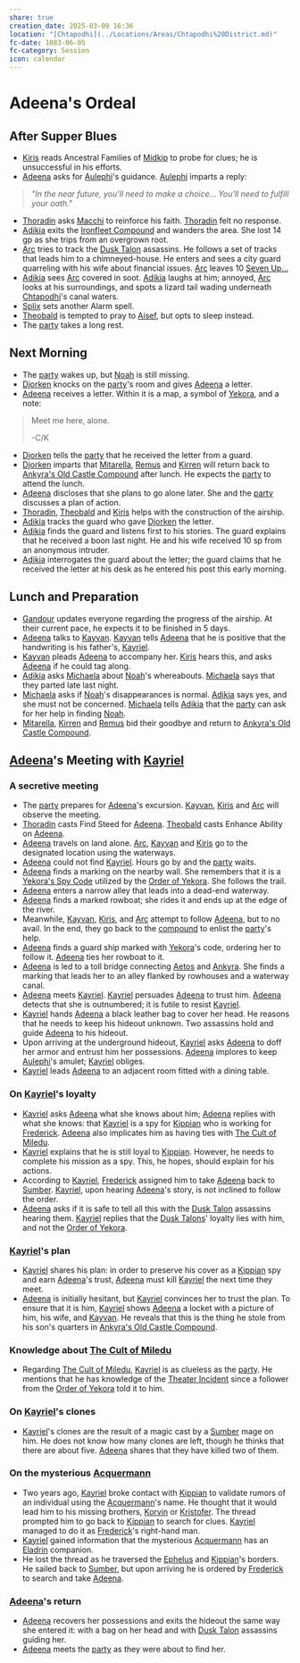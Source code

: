 ```yaml
---
share: true
creation_date: 2025-03-09 16:36
location: "[Chtapodhi](../Locations/Areas/Chtapodhi%20District.md)"
fc-date: 1083-06-05
fc-category: Session
icon: calendar
---
```

# Adeena's Ordeal
## After Supper Blues
- [Kiris](../PCs/Kiris%20Acquermann.md) reads Ancestral Families of [Midkip](../Locations/Settlements/Midkip.md) to probe for clues; he is unsuccessful in his efforts.
- [Adeena](../PCs/Adeena%20Oberon.md) asks for [Aulephi](../Deities/New%20Gods/Aulephi.md)'s guidance. [Aulephi](../Deities/New%20Gods/Aulephi.md) imparts a reply:
> *"In the near future, you'll need to make a choice... You'll need to fulfill your oath."*
- [Thoradin](../PCs/Thoradin%20Goodman.md) asks [Macchi](../Deities/Old%20Gods/Macchi.md) to reinforce his faith. [Thoradin](../PCs/Thoradin%20Goodman.md) felt no response.
- [Adikia](../PCs/Adikia%20Unalome.md) exits the [Ironfleet Compound](../Locations/Buildings/Ironfleet%20Compound.md) and wanders the area. She lost 14 gp as she trips from an overgrown root.
- [Arc](../PCs/Arc.md) tries to track the [Dusk Talon](../Factions/Dusk%20Talons.md) assassins. He follows a set of tracks that leads him to a chimneyed-house. He enters and sees a city guard quarreling with his wife about financial issues. [Arc](../PCs/Arc.md) leaves 10 [Seven Up...](../Factions/Seven%20Up....md)
- [Adikia](../PCs/Adikia%20Unalome.md) sees [Arc](../PCs/Arc.md) covered in soot. [Adikia](../PCs/Adikia%20Unalome.md) laughs at him; annoyed, [Arc](../PCs/Arc.md) looks at his surroundings, and spots a lizard tail wading underneath [Chtapodhi](../Locations/Areas/Chtapodhi%20District.md)'s canal waters.
- [Splix](../PCs/Spraugh%20'Splix'%20Calix.md) sets another Alarm spell.
- [Theobald](../PCs/Theobald%20Clayhollow.md) is tempted to pray to [Aisef](../Deities/New%20Gods/Aisef.md), but opts to sleep instead.
- The [party](../Factions/Seven%20Up....md) takes a long rest.
## Next Morning
- The [party](../Factions/Seven%20Up....md) wakes up, but [Noah](../PCs/Noah%20Skie.md) is still missing.
- [Djorken](../../Djorken%20Veegar.md) knocks on the [party](../Factions/Seven%20Up....md)'s room and gives [Adeena](../PCs/Adeena%20Oberon.md) a letter.
- [Adeena](../PCs/Adeena%20Oberon.md) receives a letter. Within it is a map, a symbol of [Yekora](../Deities/New%20Gods/Yekora.md), and a note:
> Meet me here, alone.
> 
> -C/K
- [Djorken](../../Djorken%20Veegar.md) tells the [party](../Factions/Seven%20Up....md) that he received the letter from a guard.
- [Djorken](../../Djorken%20Veegar.md) imparts that [Mitarella](../../Mitarella%20Randall.md), [Remus](../../Remus%20Kyp.md) and [Kirren](../../Kirren%20Acquermann.md) will return back to [Ankyra's Old Castle Compound](../Locations/Buildings/Ankyra's%20Old%20Castle%20Compound.md) after lunch. He expects the [party](../Factions/Seven%20Up....md) to attend the lunch.
- [Adeena](../PCs/Adeena%20Oberon.md) discloses that she plans to go alone later. She and the [party](../Factions/Seven%20Up....md) discusses a plan of action.
- [Thoradin](../PCs/Thoradin%20Goodman.md), [Theobald](../PCs/Theobald%20Clayhollow.md) and [Kiris](../PCs/Kiris%20Acquermann.md) helps with the construction of the airship.
- [Adikia](../PCs/Adikia%20Unalome.md) tracks the guard who gave [Djorken](../../Djorken%20Veegar.md) the letter.
- [Adikia](../PCs/Adikia%20Unalome.md) finds the guard and listens first to his stories. The guard explains that he received a boon last night. He and his wife received 10 sp from an anonymous intruder.
- [Adikia](../PCs/Adikia%20Unalome.md) interrogates the guard about the letter; the guard claims that he received the letter at his desk as he entered his post this early morning.
## Lunch and Preparation
- [Gandour](../../Gandour%20Ironfleet.md) updates everyone regarding the progress of the airship. At their current pace, he expects it to be finished in 5 days.
- [Adeena](../PCs/Adeena%20Oberon.md) talks to [Kayvan](../../Kayvan%20Acquermann.md). [Kayvan](../../Kayvan%20Acquermann.md) tells [Adeena](../PCs/Adeena%20Oberon.md) that he is positive that the handwriting is his father's, [Kayriel](../../Kayriel%20Acquermann.md).
- [Kayvan](../../Kayvan%20Acquermann.md) pleads [Adeena](../PCs/Adeena%20Oberon.md) to accompany her. [Kiris](../PCs/Kiris%20Acquermann.md) hears this, and asks [Adeena](../PCs/Adeena%20Oberon.md) if he could tag along. 
- [Adikia](../PCs/Adikia%20Unalome.md) asks [Michaela](../../Michaela%20Randall.md) about [Noah](../PCs/Noah%20Skie.md)'s whereabouts. [Michaela](../../Michaela%20Randall.md) says that they parted late last night.
- [Michaela](../../Michaela%20Randall.md) asks if [Noah](../PCs/Noah%20Skie.md)'s disappearances is normal. [Adikia](../PCs/Adikia%20Unalome.md) says yes, and she must not be concerned. [Michaela](../../Michaela%20Randall.md) tells [Adikia](../PCs/Adikia%20Unalome.md) that the [party](../Factions/Seven%20Up....md) can ask for her help in finding [Noah](../PCs/Noah%20Skie.md).
- [Mitarella](../../Mitarella%20Randall.md), [Kirren](../../Kirren%20Acquermann.md) and [Remus](../../Remus%20Kyp.md) bid their goodbye and return to [Ankyra's Old Castle Compound](../Locations/Buildings/Ankyra's%20Old%20Castle%20Compound.md).
## [Adeena](../PCs/Adeena%20Oberon.md)'s Meeting with [Kayriel](../../Kayriel%20Acquermann.md)
### A secretive meeting
- The [party](../Factions/Seven%20Up....md) prepares for [Adeena](../PCs/Adeena%20Oberon.md)'s excursion. [Kayvan](../../Kayvan%20Acquermann.md), [Kiris](../PCs/Kiris%20Acquermann.md) and [Arc](../PCs/Arc.md) will observe the meeting.
- [Thoradin](../PCs/Thoradin%20Goodman.md) casts Find Steed for [Adeena](../PCs/Adeena%20Oberon.md). [Theobald](../PCs/Theobald%20Clayhollow.md) casts Enhance Ability on [Adeena](../PCs/Adeena%20Oberon.md).
- [Adeena](../PCs/Adeena%20Oberon.md) travels on land alone. [Arc](../PCs/Arc.md), [Kayvan](../../Kayvan%20Acquermann.md) and [Kiris](../PCs/Kiris%20Acquermann.md) go to the designated location using the waterways.
- [Adeena](../PCs/Adeena%20Oberon.md) could not find [Kayriel](../../Kayriel%20Acquermann.md). Hours go by and the [party](../Factions/Seven%20Up....md) waits.
- [Adeena](../PCs/Adeena%20Oberon.md) finds a marking on the nearby wall. She remembers that it is a [Yekora's Spy Code](../../Yekora's%20Spy%20Code.md) utilized by the [Order of Yekora](../Factions/Followers%20of%20Yekora.md). She follows the trail.
- [Adeena](../PCs/Adeena%20Oberon.md) enters a narrow alley that leads into a dead-end waterway.
- [Adeena](../PCs/Adeena%20Oberon.md) finds a marked rowboat; she rides it and ends up at the edge of the river.
- Meanwhile, [Kayvan](../../Kayvan%20Acquermann.md), [Kiris](../PCs/Kiris%20Acquermann.md), and [Arc](../PCs/Arc.md) attempt to follow [Adeena](../PCs/Adeena%20Oberon.md), but to no avail. In the end, they go back to the [compound](../Locations/Buildings/Ironfleet%20Compound.md) to enlist the [party](../Factions/Seven%20Up....md)'s help.
- [Adeena](../PCs/Adeena%20Oberon.md) finds a guard ship marked with [Yekora](../Deities/New%20Gods/Yekora.md)'s code, ordering her to follow it. [Adeena](../PCs/Adeena%20Oberon.md) ties her rowboat to it.
- [Adeena](../PCs/Adeena%20Oberon.md) is led to a toll bridge connecting [Aetos](../Locations/Areas/Aetos%20District.md) and [Ankyra](../Locations/Areas/Ankyra%20District.md). She finds a marking that leads her to an alley flanked by rowhouses and a waterway canal.
- [Adeena](../PCs/Adeena%20Oberon.md) meets [Kayriel](../../Kayriel%20Acquermann.md). [Kayriel](../../Kayriel%20Acquermann.md) persuades [Adeena](../PCs/Adeena%20Oberon.md) to trust him. [Adeena](../PCs/Adeena%20Oberon.md) detects that she is outnumbered; it is futile to resist [Kayriel](../../Kayriel%20Acquermann.md).
- [Kayriel](../../Kayriel%20Acquermann.md) hands [Adeena](../PCs/Adeena%20Oberon.md) a black leather bag to cover her head. He reasons that he needs to keep his hideout unknown. Two assassins hold and guide [Adeena](../PCs/Adeena%20Oberon.md) to his hideout.
- Upon arriving at the underground hideout, [Kayriel](../../Kayriel%20Acquermann.md) asks [Adeena](../PCs/Adeena%20Oberon.md) to doff her armor and entrust him her possessions. [Adeena](../PCs/Adeena%20Oberon.md) implores to keep [Aulephi](../Deities/New%20Gods/Aulephi.md)'s amulet; [Kayriel](../../Kayriel%20Acquermann.md) obliges.
- [Kayriel](../../Kayriel%20Acquermann.md) leads [Adeena](../PCs/Adeena%20Oberon.md) to an adjacent room fitted with a dining table.
### On [Kayriel](../../Kayriel%20Acquermann.md)'s loyalty
- [Kayriel](../../Kayriel%20Acquermann.md) asks [Adeena](../PCs/Adeena%20Oberon.md) what she knows about him; [Adeena](../PCs/Adeena%20Oberon.md) replies with what she knows: that [Kayriel](../../Kayriel%20Acquermann.md) is a spy for [Kippian](../Locations/Kingdoms/Kingdom%20of%20United%20Kippian.md) who is working for [Frederick](../../Frederick%20Oberon.md). [Adeena](../PCs/Adeena%20Oberon.md) also implicates him as having ties with [The Cult of Miledu](../../The%20Cult%20of%20Miledu.md).
- [Kayriel](../../Kayriel%20Acquermann.md) explains that he is still loyal to [Kippian](../Locations/Kingdoms/Kingdom%20of%20United%20Kippian.md). However, he needs to complete his mission as a spy. This, he hopes, should explain for his actions.
- According to [Kayriel](../../Kayriel%20Acquermann.md), [Frederick](../../Frederick%20Oberon.md) assigned him to take [Adeena](../PCs/Adeena%20Oberon.md) back to [Sumber](../Locations/Continents/Sumber.md). [Kayriel](../../Kayriel%20Acquermann.md), upon hearing [Adeena](../PCs/Adeena%20Oberon.md)'s story, is not inclined to follow the order.
- [Adeena](../PCs/Adeena%20Oberon.md) asks if it is safe to tell all this with the [Dusk Talon](../Factions/Dusk%20Talons.md) assassins hearing them. [Kayriel](../../Kayriel%20Acquermann.md) replies that the [Dusk Talons](../Factions/Dusk%20Talons.md)' loyalty lies with him, and not the [Order of Yekora](../Factions/Followers%20of%20Yekora.md).
### [Kayriel](../../Kayriel%20Acquermann.md)'s plan
- [Kayriel](../../Kayriel%20Acquermann.md) shares his plan: in order to preserve his cover as a [Kippian](../Locations/Kingdoms/Kingdom%20of%20United%20Kippian.md) spy and earn [Adeena](../PCs/Adeena%20Oberon.md)'s trust, [Adeena](../PCs/Adeena%20Oberon.md) must kill [Kayriel](../../Kayriel%20Acquermann.md) the next time they meet.
- [Adeena](../PCs/Adeena%20Oberon.md) is initially hesitant, but [Kayriel](../../Kayriel%20Acquermann.md) convinces her to trust the plan. To ensure that it is him, [Kayriel](../../Kayriel%20Acquermann.md) shows [Adeena](../PCs/Adeena%20Oberon.md) a locket with a picture of him, his wife, and [Kayvan](../../Kayvan%20Acquermann.md). He reveals that this is the thing he stole from his son's quarters in [Ankyra's Old Castle Compound](../Locations/Buildings/Ankyra's%20Old%20Castle%20Compound.md).
### Knowledge about [The Cult of Miledu](../../The%20Cult%20of%20Miledu.md)
- Regarding [The Cult of Miledu](../../The%20Cult%20of%20Miledu.md), [Kayriel](../../Kayriel%20Acquermann.md) is as clueless as the [party](../Factions/Seven%20Up....md). He mentions that he has knowledge of the [Theater Incident](../../Theater%20Incident.md) since a follower from the [Order of Yekora](../Factions/Followers%20of%20Yekora.md) told it to him.
### On [Kayriel](../../Kayriel%20Acquermann.md)'s clones
- [Kayriel](../../Kayriel%20Acquermann.md)'s clones are the result of a magic cast by a [Sumber](../Locations/Continents/Sumber.md) mage on him. He does not know how many clones are left, though he thinks that there are about five. [Adeena](../PCs/Adeena%20Oberon.md) shares that they have killed two of them.
### On the mysterious [Acquermann](../../Acquermann%20Clan.md)
- Two years ago, [Kayriel](../../Kayriel%20Acquermann.md) broke contact with [Kippian](../Locations/Kingdoms/Kingdom%20of%20United%20Kippian.md) to validate rumors of an individual using the [Acquermann](../../Acquermann%20Clan.md)'s name. He thought that it would lead him to his missing brothers, [Korvin](../../Korvin%20Acquermann.md) or [Kristofer](../../Kristofer%20Acquermann.md). The thread prompted him to go back to [Kippian](../Locations/Kingdoms/Kingdom%20of%20United%20Kippian.md) to search for clues. [Kayriel](../../Kayriel%20Acquermann.md) managed to do it as [Frederick](../../Frederick%20Oberon.md)'s right-hand man.
- [Kayriel](../../Kayriel%20Acquermann.md) gained information that the mysterious [Acquermann](../../Acquermann%20Clan.md) has an [Eladrin](../Factions/The%20Eladrin.md) companion.
- He lost the thread as he traversed the [Ephelus](../Locations/Kingdoms/Elven%20Kingdom%20of%20Ephelus.md) and [Kippian](../Locations/Kingdoms/Kingdom%20of%20United%20Kippian.md)'s borders. He sailed back to [Sumber](../Locations/Continents/Sumber.md), but upon arriving he is ordered by [Frederick](../../Frederick%20Oberon.md) to search and take [Adeena](../PCs/Adeena%20Oberon.md).
### [Adeena](../PCs/Adeena%20Oberon.md)'s return
- [Adeena](../PCs/Adeena%20Oberon.md) recovers her possessions and exits the hideout the same way she entered it: with a bag on her head and with [Dusk Talon](../Factions/Dusk%20Talons.md) assassins guiding her.
- [Adeena](../PCs/Adeena%20Oberon.md) meets the [party](../Factions/Seven%20Up....md) as they were about to find her.